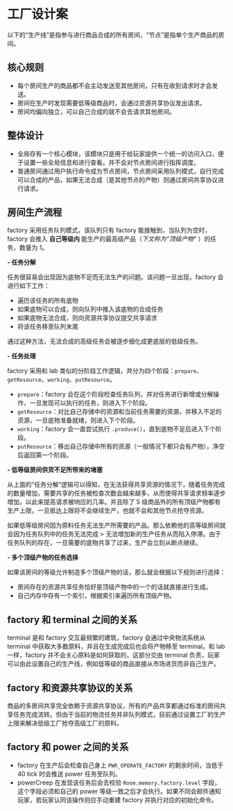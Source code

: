 # 工厂设计案

以下的“生产线”是指参与进行商品合成的所有房间，“节点”是指单个生产商品的房间。

## 核心规则

- 每个房间生产的商品都不会主动发送至其他房间，只有在收到请求时才会发送。
- 房间在生产时发现需要低等级商品时，会通过资源共享协议发出请求。
- 房间均偏向独立，可以自己合成的就不会去请求其他房间。

## 整体设计

- 全局存有一个核心模块，该模块只是用于给玩家提供一个统一的访问入口，便于设置一些全局信息和进行查看。并不会对节点房间进行指挥调度。
- 普通房间通过用户执行命令成为节点房间，节点房间采用队列模式，自行完成可以合成的产品，如果无法合成（是其他节点的产物）则通过房间共享协议进行请求。

## 房间生产流程

factory 采用任务队列模式，该队列只有 factory 能接触到，当队列为空时，factory 会推入 **自己等级内** 能生产的最高级产品（*下文称为“顶级产物”* ）的任务，数量为 1。

**- 任务分解**

任务很容易会出现因为底物不足而无法生产的问题。该问题一旦出现，factory 会进行如下工作：

- 遍历该任务的所有底物
- 如果底物可以合成，则向队列中推入该底物的合成任务
- 如果底物无法合成，则向资源共享协议提交共享请求
- 将该任务移至队列末尾

通过这种方法，无法合成的高级任务会被逐步细化成更底层的低级任务。

**- 任务处理**

factory 采用和 lab 类似的分阶段工作逻辑，共分为四个阶段：`prepare`、`getResource`、`working`、`putResource`。

- `prepare`：factory 会在这个阶段检查任务队列，并对任务进行新增或分解操作，一旦发现可以执行的任务，则进入下个阶段。
- `getResource`：对比自己存储中的资源和当前任务需要的资源，并移入不足的资源，一旦底物准备就绪，则进入下个阶段。
- `working`：factory 会一直尝试执行 `.produce()`，直到底物不足后进入下个阶段。
- `putResource`：移出自己存储中所有的资源（一般情况下都只会有产物），净空后返回第一个阶段。

**- 低等级房间供货不足所带来的堵塞**

从上面的”任务分解“逻辑可以得知，在无法获得共享资源的情况下，随着任务完成的数量增加，需要共享的任务被检查次数会越来越多，从而使得共享请求频率逐步增加，以此来提高请求被响应的几率。并且除了 5 级商品外的所有顶级产物都有生产上限，一旦抵达上限将不会继续生产，也就不会和其他节点抢夺资源。

如果低等级房间因为原料任务无法生产所需要的产品。那么依赖他的高等级房间就会因为任务队列中的任务无法完成 > 无法增加新的生产任务从而陷入停滞。由于任务队列的存在，一旦需要的底物共享了过来，生产会立刻从断点继续。

**- 多个顶级产物的任务选择**

如果该房间的等级允许制造多个顶级产物的话，那么就会根据以下规则进行选择：

- 房间存在的资源共享任务恰好是顶级产物中的一个的话就直接进行生成。
- 自己内存中存有一个索引，根据索引来遍历所有顶级产物。

## factory 和 terminal 之间的关系

terminal 是和 factory 交互最频繁的建筑，factory 会通过中央物流系统从 terminal 中获取大多数原料，并且在生成完成后也会将产物移至 terminal。和 lab 一样，factory 并不会关心原料是如何获取的，这部分交由 terminal 负责，玩家可以由此设置自己的生产线，例如低等级的商品直接从市场进货而非自己生产。

## factory 和资源共享协议的关系

商品的多房间共享完全依赖于资源共享协议，所有的产品共享都通过标准的房间共享任务完成流转。但由于当前的物流任务并非队列模式，目前通过设置工厂的生产上限来解决低级工厂抢夺高级工厂的原料。

## factory 和 power 之间的关系

- factory 在生产后会检查自己身上 `PWR_OPERATE_FACTORY` 的剩余时间，当低于 40 tick 时会推送 power 任务至队列。
- powerCreep 在发现该任务后会去校验 `Room.memory.factory.level` 字段，这个字段必须和自己的 power 等级一致之后才会执行。如果不同会邮件通知玩家，若玩家认同该操作则应手动重建 factory 并执行对应的初始化命令。